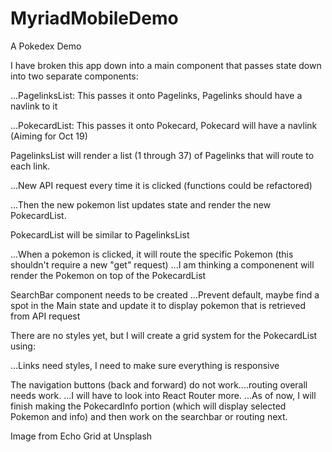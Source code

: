 # MyriadMobileDemo
A Pokedex Demo

I have broken this app down into a main component that passes state down into two separate components:

  ...PagelinksList: This passes it onto Pagelinks, Pagelinks should have a navlink to it
  
  ...PokecardList: This passes it onto Pokecard, Pokecard will have a navlink (Aiming for Oct 19)
    
PagelinksList will render a list (1 through 37) of Pagelinks that will route to each link.

  ...New API request every time it is clicked (functions could be refactored)
  
  ...Then the new pokemon list updates state and render the new PokecardList.

PokecardList will be similar to PagelinksList

  ...When a pokemon is clicked, it will route the specific Pokemon (this shouldn't require a new "get" request)
  ...I am thinking a componenent will render the Pokemon on top of the PokecardList

SearchBar component needs to be created
  ...Prevent default, maybe find a spot in the Main state and update it to display pokemon that is retrieved from API request
  
There are no styles yet, but I will create a grid system for the PokecardList using:

  ...Links need styles, I need to make sure everything is responsive

The navigation buttons (back and forward) do not work....routing overall needs work.
  ...I will have to look into React Router more.
  ...As of now, I will finish making the PokecardInfo portion (which will display selected Pokemon and info) and then work on the searchbar or routing next.


Image from Echo Grid at Unsplash
